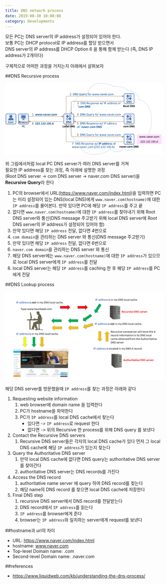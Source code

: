 ```yaml
---
title: DNS network process
date: 2019-08-30 10:08:08
category: Developments
---
```


모든 PC는 DNS server의 IP address가 설정되어 있어야 한다.  
보통 PC는 DHCP protocol로 IP address를 할당 받으면서  
DNS server의 IP address를 DHCP Option 6 을 통해 함께 받는다
(즉, DNS IP address가 2개이다)

구체적으로 어떠한 과정을 거치는지 아래에서 살펴보자

##DNS Recursive process

![](images/dnsProcess.gif)

위 그림에서처럼 local PC DNS server가 여러 DNS server를 거쳐  
필요한 IP address를 찾는 과정, 즉 아래에 설명한 과정  
(Root DNS server -> com DNS server -> naver.com DNS server)을  
**Recursive Query**라 한다

1. PC의 browser에서 URL(https://www.naver.com/index.html)을 입력하면 PC는 미리 설정되어 있는 DNS(local DNS)에게 `www.naver.com(hostname)`에 대한 `IP address`를 물어본다. 만약 있다면 PC에 해당 `IP address`를 주고 끝
2. 없다면 `www.naver.com(hostname)`에 대한 `IP address`를 찾아내기 위해 Root DNS server와 통신(DNS message 주고받기 위해 local DNS server에 Root DNS server의 IP address가 설정되어 있어야 함)
3. 만약 있다면 해당 `IP address` 전달, 없다면 4번으로
4. `com domain`을 관리하는 DNS server 와 통신(DNS message 주고받기)
5. 만약 있다면 해당 `IP address` 전달, 없다면 6번으로
6. `naver.com domain`을 관리하는 DNS server 와 통신
7. 해당 DNS server에는 `www.naver.com(hostname)`에 대한 `IP address`가 있으므로 local DNS server에게 `IP address`를 전달
8. local DNS server는 해당 `IP address`를 caching 한 후 해당 `IP address`를 PC에게 전달

##DNS Lookup process

![](images/DNSProcess2.gif)

해당 DNS server를 방문했을때 `IP address`를 찾는 과정은 아래와 같다

1. Requesting website information
   1. web browser에 domain name 을 입력한다
   2. PC가 hostname을 파악한다
   3. PC가 `IP address`를 local DNS cache에서 찾는다
      - 있다면 -> `IP address`로 request 한다
      - 없다면 -> 위의 Recursive 한 process를 위해 DNS query 를 보낸다
2. Contact the Recursive DNS servers
   1. Recursive DNS server들은 각자의 local DNS cache가 있다 먼저 그 local DNS cache에 해당 `IP address`가 있는지 찾는다
3. Query the Authoritative DNS server
   1. 만약 local DNS cache에 없다면 DNS query는 authoritative DNS server를 찾아간다
   2. authoritative DNS server는 DNS records를 가진다
4. Access the DNS record
   1. authoritative name server 에 query 하여 DNS record를 찾는다
   2. 해당 name의 DNS record 를 찾으면 local DNS cache에 저장한다
5. Final DNS step
   1. recursive DNS server에서 DNS record를 전달받는다
   2. DNS record에서 `IP address`를 읽는다
   3. `IP address`를 browser에게 준다
   4. browser는 `IP address`와 일치하는 server에게 request를 보낸다

##hostname과 url의 차이

- URL: https://www.naver.com/index.html
- hostname: www.naver.com
- Top-level Domain name: .com
- Second-level Domain name: .naver.com

##references

- https://www.liquidweb.com/kb/understanding-the-dns-process/

